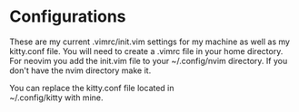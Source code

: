 # Configurations
These are my current .vimrc/init.vim settings for my machine as well as my kitty.conf
file.
You will need to create a  .vimrc file in your home directory.
For neovim you add the init.vim file to your
~/.config/nvim directory. 
If you don't have the nvim directory make it.

You can replace the kitty.conf file located in  
~/.config/kitty with mine. 
